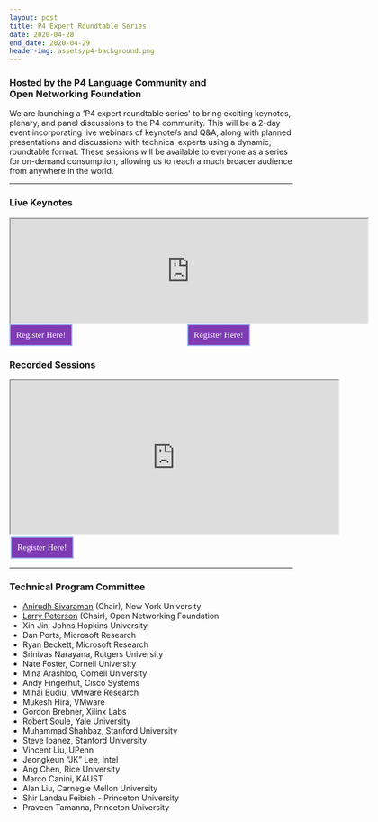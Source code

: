 ```yaml
---
layout: post
title: P4 Expert Roundtable Series
date: 2020-04-28
end_date: 2020-04-29
header-img: assets/p4-background.png
---
```


### Hosted by the P4 Language Community and <br /> Open Networking Foundation  

We are launching a 'P4 expert roundtable series' to bring exciting keynotes, plenary, and panel discussions to the P4 community.  This will be a 2-day event incorporating live webinars of keynote/s and Q&A, along with planned presentations and discussions with technical experts using a dynamic, roundtable format. These sessions will be available to everyone as a series for on-demand consumption, allowing us to reach a much broader audience from anywhere in the world.

---
### Live Keynotes
<iframe width="635" height="185" src="https://docs.google.com/spreadsheets/d/e/2PACX-1vTdXS1YIDKrt--PtzycKIfhPQBIn5wGubSzt0CNiXyInUf9HsyO81jw5NAwZybLxw/pubhtml?gid=1804513360&amp;single=true&amp;widget=false&amp;headers=false&amp;chrome=false"></iframe>     

<html>
   <head>
<style>
         .button1 {
         background-color: #7e3bb3;
         border: none;
         color: white;
         padding: 9px 10px;
         font-family:Avenir;
         box-shadow: 0px 0px 0px 2px #9fb4f2;
         text-align: center;
         text-decoration: none;
         display: inline-block;
         font-size: 15px;
         margin: 2px 2px;
         cursor: pointer;
         }
        .button1:hover {
	background:linear-gradient(to bottom, #476e9e 5%, #7892c2 100%);
	background-color:#476e9e;
}
        .button1:active {
	position:relative;
	top:1px;
}
	.leftcenter {
  	margin: auto;
  	width: 1225px;
}
	.rightcenter {
 	margin: auto;
  	width: 300px;
}
	span.a {
  		display: inline; 
 		width: 100px;
 		height: 100px;
  		padding: 100px;  
  		background-color: clear;
}
     </style>
   </head>
   <body>
<div class="leftcenter">
      <a href="https://onf.zoom.us/webinar/register/WN__wcvk1iTRMuv60ItAoL1KQ"class="button1">Register Here!</a> 
<span class="a"></span>
<class="leftcenter">
<a href="https://onf.zoom.us/webinar/register/WN_7B2D5SVTT9-4-g3Hc1HW1A" class="button1">Register Here!</a>
</div>
   </body>
</html>

### Recorded Sessions
<iframe width="583" height="273" src="https://docs.google.com/spreadsheets/d/e/2PACX-1vTdXS1YIDKrt--PtzycKIfhPQBIn5wGubSzt0CNiXyInUf9HsyO81jw5NAwZybLxw/pubhtml?gid=1278004574&amp;single=true&amp;widget=false&amp;headers=false&amp;chrome=false"></iframe>


<html>
   <head>
<style>
         .button2 {
         background-color: #7e3bb3;
         border: none;
         color: white;
         padding: 9px 10px;
         font-family:Avenir;
         box-shadow: 0px 0px 0px 2px #9fb4f2;
         text-align: center;
         text-decoration: none;
         display: inline-block;
         font-size: 15px;
         margin: 2px 2px;
         cursor: pointer;
         }
        .button2:hover {
	background:linear-gradient(to bottom, #476e9e 5%, #7892c2 100%);
	background-color:#476e9e;
}
        .button2:active {
	position:relative;
	top:1px;
}
	.center {
  	margin: auto;
  	width: 1000px;
  	padding: 2px;
}
      </style>
   </head>
   <body>
<div class="center"/>
      <a href="https://www.opennetworking.org/p4-expert-roundtable-series/" class="button2">Register Here!</a>
</div>
   </body>
</html>

---                                                                                                          

### Technical Program Committee
* [Anirudh Sivaraman](https://cs.nyu.edu/~anirudh/) (Chair), New York University
* [Larry Peterson](https://www.opennetworking.org/executive-team/#bio-Larry-Peterson) (Chair), Open Networking Foundation
* Xin Jin, Johns Hopkins University
* Dan Ports, Microsoft Research
* Ryan Beckett, Microsoft Research
* Srinivas Narayana, Rutgers University
* Nate Foster, Cornell University 
* Mina Arashloo, Cornell University
* Andy Fingerhut, Cisco Systems
* Mihai Budiu, VMware Research
* Mukesh Hira, VMware
* Gordon Brebner, Xilinx Labs
* Robert Soule, Yale University
* Muhammad Shahbaz, Stanford University
* Steve Ibanez, Stanford University
* Vincent Liu, UPenn
* Jeongkeun “JK” Lee, Intel
* Ang Chen, Rice University
* Marco Canini, KAUST 
* Alan Liu, Carnegie Mellon University
* Shir Landau Feibish - Princeton University
* Praveen Tamanna, Princeton University

